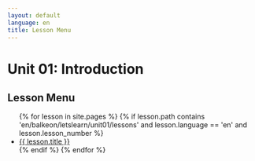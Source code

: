 ```yaml
---
layout: default
language: en
title: Lesson Menu
---
```


# Unit 01: Introduction
## Lesson Menu

<ul>
  {% for lesson in site.pages %}
    {% if lesson.path contains 'en/balkeon/letslearn/unit01/lessons' and lesson.language == 'en' and lesson.lesson_number %}
      <li><a href="{{ lesson.url }}">{{ lesson.title }}</a></li>
    {% endif %}
  {% endfor %}
</ul>
